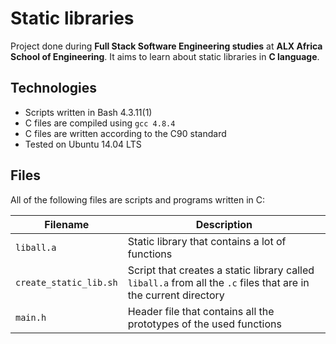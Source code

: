 # Static libraries

Project done during **Full Stack Software Engineering studies** at **ALX Africa School of Engineering**. It aims to learn about static libraries in **C language**.

## Technologies
* Scripts written in Bash 4.3.11(1)
* C files are compiled using `gcc 4.8.4`
* C files are written according to the C90 standard
* Tested on Ubuntu 14.04 LTS

## Files
All of the following files are scripts and programs written in C:

| Filename | Description |
| -------- | ----------- |
| `liball.a` | Static library that contains a lot of functions |
| `create_static_lib.sh` | Script that creates a static library called `liball.a` from all the `.c` files that are in the current directory |
| `main.h` | Header file that contains all the prototypes of the used functions |
